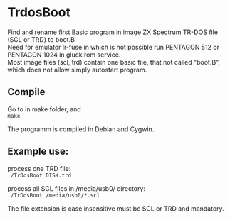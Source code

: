 # TrdosBoot
Find and rename first Basic program in image ZX Spectrum TR-DOS file (SCL or TRD) to boot.B  
Need for emulator lr-fuse in which is not possible run PENTAGON 512 or PENTAGON 1024 in gluck.rom service.  
Most image files (scl, trd) contain one basic file, that not called "boot.B", which does not allow simply autostart program.  

## Compile
Go to in make folder, and  
`make`  

The programm is compiled in Debian and Cygwin.  

## Example use:  
process one TRD file:  
`./TrDosBoot DISK.trd`  

process all SCL files in /media/usb0/ directory:  
`./TrDosBoot /media/usb0/*.scl`

The file extension is case insensitive must be SCL or TRD and mandatory.
